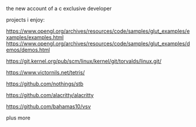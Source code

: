the new account of a c exclusive developer 

projects i enjoy: 

https://www.opengl.org/archives/resources/code/samples/glut_examples/examples/examples.html
https://www.opengl.org/archives/resources/code/samples/glut_examples/demos/demos.html

https://git.kernel.org/pub/scm/linux/kernel/git/torvalds/linux.git/

https://www.victornils.net/tetris/

https://github.com/nothings/stb

https://github.com/alacritty/alacritty

https://github.com/bahamas10/vsv

plus more
